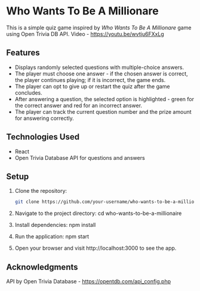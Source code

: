 # Who Wants To Be A Millionare

This is a simple quiz game inspired by _Who Wants To Be A Millionare_ game using Open Trivia DB API. Video - https://youtu.be/wvtju6FXxLg

## Features

- Displays randomly selected questions with multiple-choice answers.
- The player must choose one answer - if the chosen answer is correct, the player continues playing; if it is incorrect, the game ends.
- The player can opt to give up or restart the quiz after the game concludes.
- After answering a question, the selected option is highlighted - green for the correct answer and red for an incorrect answer.
- The player can track the current question number and the prize amount for answering correctly.

## Technologies Used

- React
- Open Trivia Database API for questions and answers

## Setup

1. Clone the repository:

   ```bash
   git clone https://github.com/your-username/who-wants-to-be-a-millionaire.git

2. Navigate to the project directory:
  cd who-wants-to-be-a-millionaire

4. Install dependencies:
  npm install

5. Run the application:
   npm start

7. Open your browser and visit http://localhost:3000 to see the app.

## Acknowledgments
API by Open Trivia Database - https://opentdb.com/api_config.php
